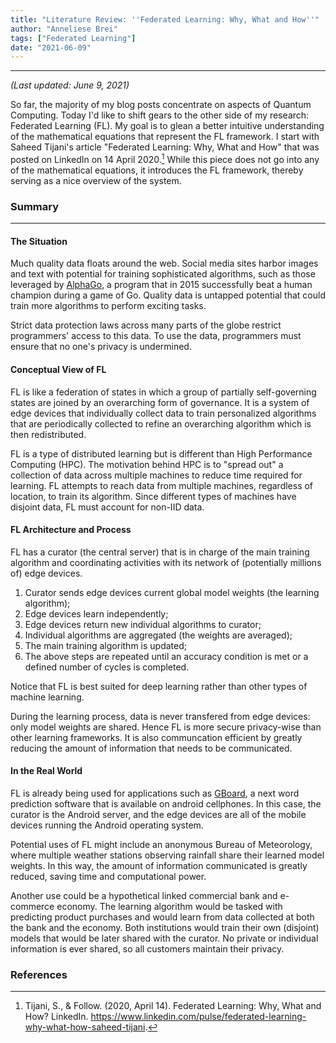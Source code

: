 ```yaml
---
title: "Literature Review: ''Federated Learning: Why, What and How''"
author: "Anneliese Brei"
tags: ["Federated Learning"] 
date: "2021-06-09" 
---
```

-----------------------------
*(Last updated: June 9, 2021)*

So far, the majority of my blog posts concentrate on aspects of Quantum Computing. Today I'd like to shift gears to the other side of my research: Federated Learning (FL). My goal is to glean a better intuitive understanding of the mathematical equations that represent the FL framework. I start with Saheed Tijani's article "Federated Learning: Why, What and How" that was posted on LinkedIn on 14 April 2020.[^1] While this piece does not go into any of the mathematical equations, it introduces the FL framework, thereby serving as a nice overview of the system.

### Summary

---------------
#### The Situation
Much quality data floats around the web. Social media sites harbor images and text with potential for training sophisticated algorithms, such as those leveraged by [AlphaGo](https://en.wikipedia.org/wiki/AlphaGo), a program that in 2015 successfully beat a human champion during a game of Go. Quality data is untapped potential that could train more algorithms to perform exciting tasks.

Strict data protection laws across many parts of the globe restrict programmers' access to this data. To use the data, programmers must ensure that no one's privacy is undermined.

#### Conceptual View of FL
FL is like a federation of states in which a group of partially self-governing states are joined by an overarching form of governance. It is a system of edge devices that individually collect data to train personalized algorithms that are periodically collected to refine an overarching algorithm which is then redistributed.

FL is a type of distributed learning but is different than High Performance Computing (HPC). The motivation behind HPC is to "spread out" a collection of data across multiple machines to reduce time required for learning. FL attempts to reach data from multiple machines, regardless of location, to train its algorithm. Since different types of machines have disjoint data, FL must account for non-IID data.

#### FL Architecture and Process
FL has a curator (the central server) that is in charge of the main training algorithm and coordinating activities with its network of (potentially millions of) edge devices.

1. Curator sends edge devices current global model weights (the learning algorithm);
2. Edge devices learn independently;
3. Edge devices return new individual algorithms to curator;
4. Individual algorithms are aggregated (the weights are averaged);
5. The main training algorithm is updated;
6. The above steps are repeated until an accuracy condition is met or a defined number of cycles is completed.

Notice that FL is best suited for deep learning rather than other types of machine learning. 

During the learning process, data is never transfered from edge devices: only model weights are shared. Hence FL is more secure privacy-wise than other learning frameworks. It is also communcation efficient by greatly reducing the amount of information that needs to be communicated.

#### In the Real World
FL is already being used for applications such as [GBoard](https://blog.google/products/search/gboard-now-on-android/), a next word prediction software that is available on android cellphones. In this case, the curator is the Android server, and the edge devices are all of the mobile devices running the Android operating system.

Potential uses of FL might include an anonymous Bureau of Meteorology, where multiple weather stations observing rainfall share their learned model weights. In this way, the amount of information communicated is greatly reduced, saving time and computational power.

Another use could be a hypothetical linked commercial bank and e-commerce economy. The learning algorithm would be tasked with predicting product purchases and would learn from data collected at both the bank and the economy. Both institutions would train their own (disjoint) models that would be later shared with the curator. No private or individual information is ever shared, so all customers maintain their privacy.

### References
[^1]: Tijani, S., &amp; Follow. (2020, April 14). Federated Learning: Why, What and How? LinkedIn. https://www.linkedin.com/pulse/federated-learning-why-what-how-saheed-tijani. 
